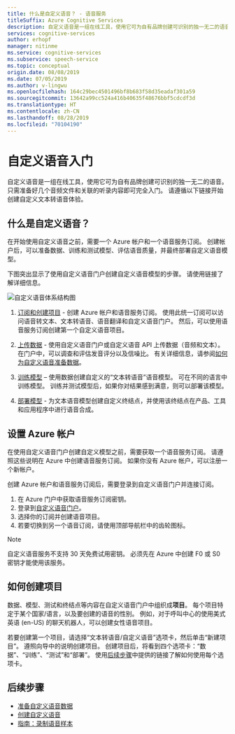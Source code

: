 ```yaml
---
title: 什么是自定义语音？ - 语音服务
titleSuffix: Azure Cognitive Services
description: 自定义语音是一组在线工具，使用它可为自有品牌创建可识别的独一无二的语音。 只需准备好几个音频文件和关联的听录内容即可完全入门。 请遵循以下链接开始创建自定义语音转文本体验。
services: cognitive-services
author: erhopf
manager: nitinme
ms.service: cognitive-services
ms.subservice: speech-service
ms.topic: conceptual
origin.date: 08/08/2019
ms.date: 07/05/2019
ms.author: v-lingwu
ms.openlocfilehash: 164c29bec4501496bf8b683f58d35eadaf301a59
ms.sourcegitcommit: 13642a99cc524a416b40635f48676bbf5cdcdf3d
ms.translationtype: HT
ms.contentlocale: zh-CN
ms.lasthandoff: 08/28/2019
ms.locfileid: "70104190"
---
```

# <a name="get-started-with-custom-voice"></a>自定义语音入门

自定义语音是一组在线工具，使用它可为自有品牌创建可识别的独一无二的语音。 只需准备好几个音频文件和关联的听录内容即可完全入门。 请遵循以下链接开始创建自定义文本转语音体验。

## <a name="whats-in-custom-voice"></a>什么是自定义语音？

在开始使用自定义语音之前，需要一个 Azure 帐户和一个语音服务订阅。 创建帐户后，可以准备数据、训练和测试模型、评估语音质量，并最终部署自定义语音模型。

下图突出显示了使用自定义语音门户创建自定义语音模型的步骤。 请使用链接了解详细信息。

![自定义语音体系结构图](media/custom-voice/custom-voice-diagram.png)

1.  [订阅和创建项目](#set-up-your-azure-account) - 创建 Azure 帐户和语音服务订阅。 使用此统一订阅可以访问语音转文本、文本转语音、语音翻译和自定义语音门户。 然后，可以使用语音服务订阅创建第一个自定义语音项目。

2.  [上传数据](how-to-custom-voice-create-voice.md#upload-your-datasets) - 使用自定义语音门户或自定义语音 API 上传数据（音频和文本）。 在门户中，可以调查和评估发音评分以及信噪比。 有关详细信息，请参阅[如何为自定义语音准备数据](how-to-custom-voice-prepare-data.md)。

3.  [训练模型](how-to-custom-voice-create-voice.md#build-your-custom-voice-model) – 使用数据创建自定义的“文本转语音”语音模型。 可在不同的语言中训练模型。 训练并测试模型后，如果你对结果感到满意，则可以部署该模型。

4.  [部署模型](how-to-custom-voice-create-voice.md#create-and-use-a-custom-voice-endpoint) - 为文本语音模型创建自定义终结点，并使用该终结点在产品、工具和应用程序中进行语音合成。

## <a name="set-up-your-azure-account"></a>设置 Azure 帐户

在使用自定义语音门户创建自定义模型之前，需要获取一个语音服务订阅。 请遵照这些说明在 Azure 中创建语音服务订阅。 如果你没有 Azure 帐户，可以注册一个新帐户。  

创建 Azure 帐户和语音服务订阅后，需要登录到自定义语音门户并连接订阅。

1. 在 Azure 门户中获取语音服务订阅密钥。
2. 登录到[自定义语音门户](https://aka.ms/custom-voice)。
3. 选择你的订阅并创建语音项目。
4. 若要切换到另一个语音订阅，请使用顶部导航栏中的齿轮图标。

> [!NOTE]
> 自定义语音服务不支持 30 天免费试用密钥。 必须先在 Azure 中创建 F0 或 S0 密钥才能使用该服务。

## <a name="how-to-create-a-project"></a>如何创建项目

数据、模型、测试和终结点等内容在自定义语音门户中组织成**项目**。 每个项目特定于某个国家/语言，以及要创建的语音的性别。 例如，对于呼叫中心的使用美式英语 (en-US) 的聊天机器人，可以创建女性语音项目。

若要创建第一个项目，请选择“文本转语音/自定义语音”选项卡，然后单击“新建项目”。   遵照向导中的说明创建项目。 创建项目后，将看到四个选项卡：“数据”、“训练”、“测试”和“部署”。     使用[后续步骤](#next-steps)中提供的链接了解如何使用每个选项卡。

## <a name="next-steps"></a>后续步骤

- [准备自定义语音数据](how-to-custom-voice.md)
- [创建自定义语音](how-to-custom-voice-create-voice.md)
- [指南：录制语音样本](record-custom-voice-samples.md)
